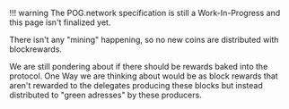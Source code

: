 !!! warning
    The POG.network specification is still a Work-In-Progress and this page isn't finalized yet.

There isn't any "mining" happening, so no new coins are distributed with blockrewards.

We are still pondering about if there should be rewards baked into the protocol. One Way we are thinking about would be as block rewards that aren't rewarded to the delegates producing these blocks but instead distributed to "green adresses" by these producers.